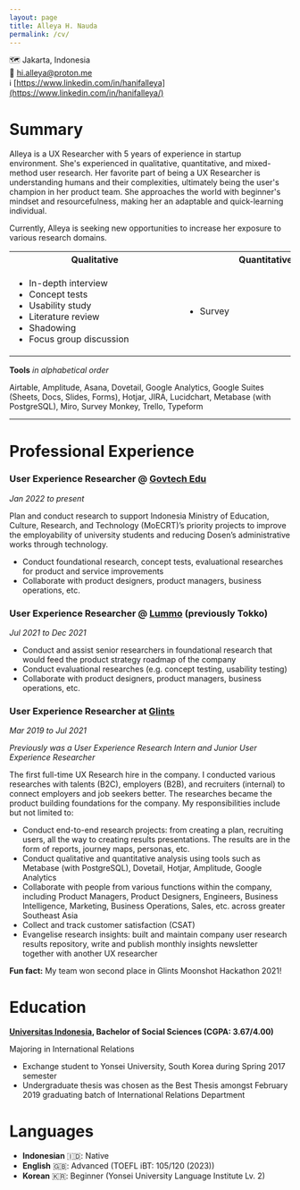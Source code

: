 ```yaml
---
layout: page
title: Alleya H. Nauda
permalink: /cv/
---
```


🗺 Jakarta, Indonesia  
📧 hi.alleya@proton.me  
ℹ [https://www.linkedin.com/in/hanifalleya](https://www.linkedin.com/in/hanifalleya/)

# **Summary**

Alleya is a UX Researcher with 5 years of experience in startup environment. She's experienced in qualitative, quantitative, and mixed-method user research. Her favorite part of being a UX Researcher is understanding humans and their complexities, ultimately being the user's champion in her product team. She approaches the world with beginner's mindset and resourcefulness, making her an adaptable and quick-learning individual.

Currently, Alleya is seeking new opportunities to increase her exposure to various research domains.

<table>
  <tr>
    <th><div style="width:290px;">Qualitative</div></th>
    <th><div style="width:290px;">Quantitative</div></th>
  </tr>
  <tr>
    <td>
      <div style="width:290px;">
        <ul>
          <li>In-depth interview</li>
          <li>Concept tests</li>
          <li>Usability study</li>
          <li>Literature review</li>
          <li>Shadowing</li>
          <li>Focus group discussion</li>
        </ul>
      </div>
    </td>
    <td>
      <div style="width:290px;">
        <ul>
          <li>Survey</li>
        </ul>
      </div>
    </td>
  </tr>
</table>




**Tools**  *in alphabetical order*

Airtable, Amplitude, Asana, Dovetail, Google Analytics, Google Suites (Sheets, Docs, Slides, Forms), Hotjar, JIRA, Lucidchart, Metabase (with PostgreSQL), Miro, Survey Monkey, Trello, Typeform

---

# Professional Experience

### User Experience Researcher @ [Govtech Edu](https://govtechedu.id)
*Jan 2022 to present*

Plan and conduct research to support Indonesia Ministry of Education, Culture, Research, and Technology (MoECRT)’s priority projects to improve the employability of university students and reducing Dosen’s administrative works through technology.

- Conduct foundational research, concept tests, evaluational researches for product and service improvements
- Collaborate with product designers, product managers, business operations, etc.

### User Experience Researcher @ [Lummo](https://www.linkedin.com/company/lummoindonesia/) (previously Tokko)
*Jul 2021 to Dec 2021*

- Conduct and assist senior researchers in foundational research that would feed the product strategy roadmap of the company
- Conduct evaluational researches (e.g. concept testing, usability testing)
- Collaborate with product designers, product managers, business operations, etc.

### User Experience Researcher at [**Glints**](http://glints.com)
*Mar 2019 to Jul 2021*

*Previously was a User Experience Research Intern and Junior User Experience Researcher*

The first full-time UX Research hire in the company. I conducted various researches with talents (B2C), employers (B2B), and recruiters (internal) to connect employers and job seekers better. The researches became the product building foundations for the company. My responsibilities include but not limited to:

- Conduct end-to-end research projects: from creating a plan, recruiting users, all the way to creating results presentations. The results are in the form of reports, journey maps, personas, etc.
- Conduct qualitative and quantitative analysis using tools such as Metabase (with PostgreSQL), Dovetail, Hotjar, Amplitude, Google Analytics
- Collaborate with people from various functions within the company, including Product Managers, Product Designers, Engineers, Business Intelligence, Marketing, Business Operations, Sales, etc. across greater Southeast Asia
- Collect and track customer satisfaction (CSAT)
- Evangelise research insights: built and maintain company user research results repository, write and publish monthly insights newsletter together with another UX researcher

**Fun fact:**
My team won second place in Glints Moonshot Hackathon 2021!

# Education

**[Universitas Indonesia](https://en.wikipedia.org/wiki/University_of_Indonesia), Bachelor of Social Sciences (CGPA: 3.67/4.00)** 

Majoring in International Relations

- Exchange student to Yonsei University, South Korea during Spring 2017 semester
- Undergraduate thesis was chosen as the Best Thesis amongst February 2019 graduating batch of International Relations Department

# Languages

- **Indonesian** 🇮🇩: Native
- **English** 🇬🇧: Advanced (TOEFL iBT: 105/120 (2023))
- **Korean** 🇰🇷: Beginner (Yonsei University Language Institute Lv. 2)
